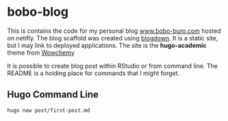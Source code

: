 # bobo-blog

This is contains the code for my personal blog www.bobo-buro.com hosted on netifly. The blog scaffold was created using [blogdown](https://github.com/rstudio/blogdown).
It is a static site, but I may link to deployed applications. The site is the **hugo-academic** theme from [Wowchemy](https://wowchemy.com)

It is possible to create blog post within RStudio or from command line. The README is a holding place for commands that I might forget. 

## Hugo Command Line

```bash
hugo new post/first-post.md
```
